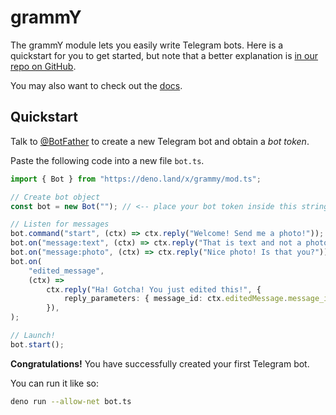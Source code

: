 # grammY

The grammY module lets you easily write Telegram bots. Here is a quickstart for you to get started, but note that a better explanation is [in our repo on GitHub](https://github.com/grammyjs/grammY).

You may also want to check out the [docs](https://grammy.dev).

## Quickstart

Talk to [@BotFather](https://t.me/BotFather) to create a new Telegram bot and obtain a _bot token_.

Paste the following code into a new file `bot.ts`.

```ts
import { Bot } from "https://deno.land/x/grammy/mod.ts";

// Create bot object
const bot = new Bot(""); // <-- place your bot token inside this string

// Listen for messages
bot.command("start", (ctx) => ctx.reply("Welcome! Send me a photo!"));
bot.on("message:text", (ctx) => ctx.reply("That is text and not a photo!"));
bot.on("message:photo", (ctx) => ctx.reply("Nice photo! Is that you?"));
bot.on(
    "edited_message",
    (ctx) =>
        ctx.reply("Ha! Gotcha! You just edited this!", {
            reply_parameters: { message_id: ctx.editedMessage.message_id },
        }),
);

// Launch!
bot.start();
```

**Congratulations!** You have successfully created your first Telegram bot.

You can run it like so:

```bash
deno run --allow-net bot.ts
```
